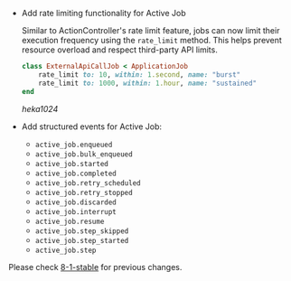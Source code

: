 *   Add rate limiting functionality for Active Job

    Similar to ActionController's rate limit feature, jobs can now limit
    their execution frequency using the `rate_limit` method.
    This helps prevent resource overload and respect third-party API limits.

    ```ruby
    class ExternalApiCallJob < ApplicationJob
        rate_limit to: 10, within: 1.second, name: "burst"
        rate_limit to: 1000, within: 1.hour, name: "sustained"
    end
    ```

    *heka1024*

*   Add structured events for Active Job:
    - `active_job.enqueued`
    - `active_job.bulk_enqueued`
    - `active_job.started`
    - `active_job.completed`
    - `active_job.retry_scheduled`
    - `active_job.retry_stopped`
    - `active_job.discarded`
    - `active_job.interrupt`
    - `active_job.resume`
    - `active_job.step_skipped`
    - `active_job.step_started`
    - `active_job.step`

Please check [8-1-stable](https://github.com/rails/rails/blob/8-1-stable/activejob/CHANGELOG.md) for previous changes.
